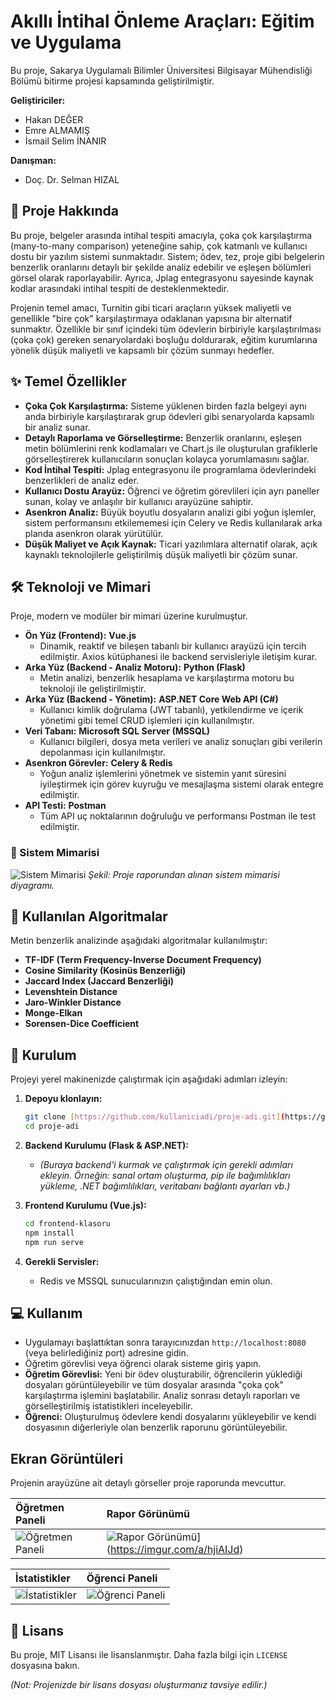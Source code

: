 # Akıllı İntihal Önleme Araçları: Eğitim ve Uygulama

Bu proje, Sakarya Uygulamalı Bilimler Üniversitesi Bilgisayar Mühendisliği Bölümü bitirme projesi kapsamında geliştirilmiştir.

**Geliştiriciler:**
* Hakan DEĞER 
* Emre ALMAMIŞ 
* İsmail Selim İNANIR 

**Danışman:**
* Doç. Dr. Selman HIZAL

## 📝 Proje Hakkında

Bu proje, belgeler arasında intihal tespiti amacıyla, çoka çok karşılaştırma (many-to-many comparison) yeteneğine sahip, çok katmanlı ve kullanıcı dostu bir yazılım sistemi sunmaktadır. Sistem; ödev, tez, proje gibi belgelerin benzerlik oranlarını detaylı bir şekilde analiz edebilir ve eşleşen bölümleri görsel olarak raporlayabilir. Ayrıca, Jplag entegrasyonu sayesinde kaynak kodlar arasındaki intihal tespiti de desteklenmektedir.

Projenin temel amacı, Turnitin gibi ticari araçların yüksek maliyetli ve genellikle "bire çok" karşılaştırmaya odaklanan yapısına bir alternatif sunmaktır. Özellikle bir sınıf içindeki tüm ödevlerin birbiriyle karşılaştırılması (çoka çok) gereken senaryolardaki boşluğu doldurarak, eğitim kurumlarına yönelik düşük maliyetli ve kapsamlı bir çözüm sunmayı hedefler.

## ✨ Temel Özellikler

* **Çoka Çok Karşılaştırma:** Sisteme yüklenen birden fazla belgeyi aynı anda birbiriyle karşılaştırarak grup ödevleri gibi senaryolarda kapsamlı bir analiz sunar.
* **Detaylı Raporlama ve Görselleştirme:** Benzerlik oranlarını, eşleşen metin bölümlerini renk kodlamaları ve Chart.js ile oluşturulan grafiklerle görselleştirerek kullanıcıların sonuçları kolayca yorumlamasını sağlar.
* **Kod İntihal Tespiti:** Jplag entegrasyonu ile programlama ödevlerindeki benzerlikleri de analiz eder.
* **Kullanıcı Dostu Arayüz:** Öğrenci ve öğretim görevlileri için ayrı paneller sunan, kolay ve anlaşılır bir kullanıcı arayüzüne sahiptir.
* **Asenkron Analiz:** Büyük boyutlu dosyaların analizi gibi yoğun işlemler, sistem performansını etkilememesi için Celery ve Redis kullanılarak arka planda asenkron olarak yürütülür.
* **Düşük Maliyet ve Açık Kaynak:** Ticari yazılımlara alternatif olarak, açık kaynaklı teknolojilerle geliştirilmiş düşük maliyetli bir çözüm sunar.

## 🛠️ Teknoloji ve Mimari

Proje, modern ve modüler bir mimari üzerine kurulmuştur.

* **Ön Yüz (Frontend):** **Vue.js**
    * Dinamik, reaktif ve bileşen tabanlı bir kullanıcı arayüzü için tercih edilmiştir. Axios kütüphanesi ile backend servisleriyle iletişim kurar.
* **Arka Yüz (Backend - Analiz Motoru):** **Python (Flask)**
    * Metin analizi, benzerlik hesaplama ve karşılaştırma motoru bu teknoloji ile geliştirilmiştir.
* **Arka Yüz (Backend - Yönetim):** **ASP.NET Core Web API (C#)**
    * Kullanıcı kimlik doğrulama (JWT tabanlı), yetkilendirme ve içerik yönetimi gibi temel CRUD işlemleri için kullanılmıştır.
* **Veri Tabanı:** **Microsoft SQL Server (MSSQL)**
    * Kullanıcı bilgileri, dosya meta verileri ve analiz sonuçları gibi verilerin depolanması için kullanılmıştır.
* **Asenkron Görevler:** **Celery & Redis**
    * Yoğun analiz işlemlerini yönetmek ve sistemin yanıt süresini iyileştirmek için görev kuyruğu ve mesajlaşma sistemi olarak entegre edilmiştir.
* **API Testi:** **Postman**
    * Tüm API uç noktalarının doğruluğu ve performansı Postman ile test edilmiştir.

### 📐 Sistem Mimarisi

![Sistem Mimarisi](https://i.imgur.com/gYlJgR8.png)
*Şekil: Proje raporundan alınan sistem mimarisi diyagramı.*

## 🔬 Kullanılan Algoritmalar

Metin benzerlik analizinde aşağıdaki algoritmalar kullanılmıştır:

* **TF-IDF (Term Frequency-Inverse Document Frequency)**
* **Cosine Similarity (Kosinüs Benzerliği)**
* **Jaccard Index (Jaccard Benzerliği)**
* **Levenshtein Distance**
* **Jaro-Winkler Distance**
* **Monge-Elkan**
* **Sorensen-Dice Coefficient**

## 🚀 Kurulum

Projeyi yerel makinenizde çalıştırmak için aşağıdaki adımları izleyin:

1.  **Depoyu klonlayın:**
    ```bash
    git clone [https://github.com/kullaniciadi/proje-adi.git](https://github.com/kullaniciadi/proje-adi.git)
    cd proje-adi
    ```

2.  **Backend Kurulumu (Flask & ASP.NET):**
    * *(Buraya backend'i kurmak ve çalıştırmak için gerekli adımları ekleyin. Örneğin: sanal ortam oluşturma, pip ile bağımlılıkları yükleme, .NET bağımlılıkları, veritabanı bağlantı ayarları vb.)*

3.  **Frontend Kurulumu (Vue.js):**
    ```bash
    cd frontend-klasoru
    npm install
    npm run serve
    ```

4.  **Gerekli Servisler:**
    * Redis ve MSSQL sunucularınızın çalıştığından emin olun.

## 💻 Kullanım

* Uygulamayı başlattıktan sonra tarayıcınızdan `http://localhost:8080` (veya belirlediğiniz port) adresine gidin.
* Öğretim görevlisi veya öğrenci olarak sisteme giriş yapın.
* **Öğretim Görevlisi:** Yeni bir ödev oluşturabilir, öğrencilerin yüklediği dosyaları görüntüleyebilir ve tüm dosyalar arasında "çoka çok" karşılaştırma işlemini başlatabilir. Analiz sonrası detaylı raporları ve görselleştirilmiş istatistikleri inceleyebilir.
* **Öğrenci:** Oluşturulmuş ödevlere kendi dosyalarını yükleyebilir ve kendi dosyasının diğerleriyle olan benzerlik raporunu görüntüleyebilir.

## Ekran Görüntüleri

Projenin arayüzüne ait detaylı görseller proje raporunda mevcuttur.

| Öğretmen Paneli                                       | Rapor Görünümü                                     |
| :---------------------------------------------------- | :------------------------------------------------- |
| ![Öğretmen Paneli](https://i.imgur.com/kXlqD0H.png)    | ![Rapor Görünümü](https://i.imgur.com/O6LlL7x.png)](https://imgur.com/a/hjiAIJd) |

| İstatistikler                                         | Öğrenci Paneli                                     |
| :---------------------------------------------------- | :------------------------------------------------- |
| ![İstatistikler](https://imgur.com/a/yVtkcZP)      | ![Öğrenci Paneli](https://i.imgur.com/yVqXk1q.png) |

## 📜 Lisans

Bu proje, MIT Lisansı ile lisanslanmıştır. Daha fazla bilgi için `LICENSE` dosyasına bakın.

*(Not: Projenizde bir lisans dosyası oluşturmanız tavsiye edilir.)*
